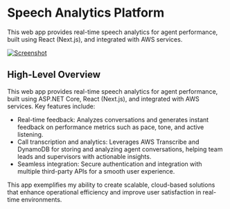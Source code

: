 # Speech Analytics Platform
This web app provides real-time speech analytics for agent performance, built using React (Next.js), and integrated with AWS services. 

[![Screenshot](https://github.com/user-attachments/assets/b27cb7d6-390c-458a-8c9d-003113be4c68)](https://youtu.be/gtXMZZBMaZM)


## High-Level Overview
This web app provides real-time speech analytics for agent performance, built using ASP.NET Core, React (Next.js), and integrated with AWS services. Key features include:

- Real-time feedback: Analyzes conversations and generates instant feedback on performance metrics such as pace, tone, and active listening.
- Call transcription and analytics: Leverages AWS Transcribe and DynamoDB for storing and analyzing agent conversations, helping team leads and supervisors with actionable insights.
- Seamless integration: Secure authentication and integration with multiple third-party APIs for a smooth user experience.

This app exemplifies my ability to create scalable, cloud-based solutions that enhance operational efficiency and improve user satisfaction in real-time environments.
